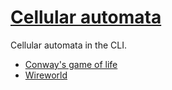 # [Cellular automata](https://www.techtarget.com/searchenterprisedesktop/definition/cellular-automaton)

Cellular automata in the CLI.

* [Conway's game of life](cnwgol)
* [Wireworld](wrwrld)
